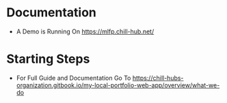 # Documentation

- A Demo is Running On https://mlfp.chill-hub.net/

# Starting Steps

- For Full Guide and Documentation Go To https://chill-hubs-organization.gitbook.io/my-local-portfolio-web-app/overview/what-we-do

